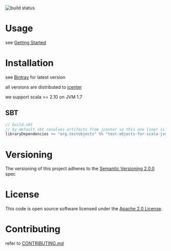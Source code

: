 ![build status](https://travis-ci.org/test-objects/test-objects-for-scala.svg?branch=master)

# Usage
see [Getting Started](docs/GettingStarted.md)

# Installation
see [Bintray](https://bintray.com/test-objects/maven/test-objects-for-scala) for latest version

all versions are distributed to [jcenter](https://bintray.com/bintray/jcenter)

we support scala >= 2.10 on JVM 1.7

## SBT

```SCALA
// build.sbt
// by default sbt resolves artifacts from jcenter so this one liner is all that's needed : ) 
libraryDependencies += "org.testobjects" %% "test-objects-for-scala-jvm1.7" % testObjectsForScalaJvm1_7Version

```

# Versioning

The versioning of this project adheres to the [Semantic Versioning 2.0.0](http://semver.org/spec/v2.0.0.html) spec

# License

This code is open source software licensed under the [Apache 2.0 License](http://www.apache.org/licenses/LICENSE-2.0).

# Contributing

refer to [CONTRIBUTING.md](CONTRIBUTING.md)
